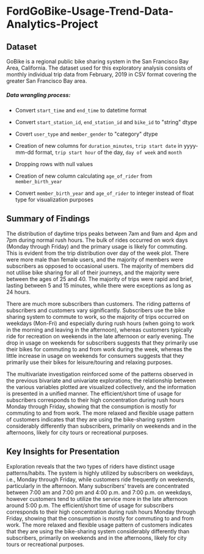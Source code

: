 # FordGoBike-Usage-Trend-Data-Analytics-Project

## Dataset

GoBike is a regional public bike sharing system in the San Francisco Bay Area, California. The dataset used for this exploratory analysis consists of monthly individual trip data from February, 2019 in CSV format covering the greater San Francisco Bay area.

##### Data wrangling process:
-  Convert `start_time` and `end_time` to datetime format
-  Convert `start_station_id`, `end_station_id` and `bike_id` to "string" dtype 
-  Covert `user_type` and `member_gender` to "category" dtype 
-  Creation of new columns for `duration_minutes`, `trip start date` in yyyy-mm-dd format, `trip start hour` of the day, `day of week` and `month`

- Dropping rows with null values
-  Creation of new column calculating `age_of_rider` from `member_birth_year`
-  Convert `member_birth_year` and `age_of_rider` to integer instead of float type for visualization purposes

## Summary of Findings

The distribution of daytime trips peaks between 7am and 9am and 4pm and 7pm during normal rush hours. The bulk of rides occurred on work days (Monday through Friday) and the primary usage is likely for commuting. This is evident from the trip distribution over day of the week plot.
There were more male than female users, and the majority of members were subscribers as opposed to occasional users. The majority of members did not utilise bike sharing for all of their journeys, and the majority were between the ages of 25 and 40.
The majority of trips were rapid and brief, lasting between 5 and 15 minutes, while there were exceptions as long as 24 hours.

There are much more subscribers than customers. The riding patterns of subscribers and customers vary significantly. Subscribers use the bike sharing system to commute to work, so the majority of trips occurred on weekdays (Mon-Fri) and especially during rush hours (when going to work in the morning and leaving in the afternoon), whereas customers typically ride for recreation on weekends in the late afternoon or early evening. The drop in usage on weekends for subscribers suggests that they primarily use their bikes for commuting to and from work during the week, whereas the little increase in usage on weekends for consumers suggests that they primarily use their bikes for leisure/touring and relaxing purposes.

The multivariate investigation reinforced some of the patterns observed in the previous bivariate and univariate explorations; the relationship between the various variables plotted are visualized collectively, and the information is presented in a unified manner. The efficient/short time of usage for subscribers corresponds to their high concentration during rush hours Monday through Friday, showing that the consumption is mostly for commuting to and from work. The more relaxed and flexible usage pattern of customers indicates that they are using the bike-sharing system considerably differently than subscribers, primarily on weekends and in the afternoons, likely for city tours or recreational purposes.


## Key Insights for Presentation

Exploration reveals that the two types of riders have distinct usage patterns/habits. The system is highly utilized by subscribers on weekdays, i.e., Monday through Friday, while customers ride frequently on weekends, particularly in the afternoon. Many subscribers' travels are concentrated between 7:00 am and 7:00 pm and 4:00 p.m. and 7:00 p.m. on weekdays, however customers tend to utilize the service more in the late afternoon around 5:00 p.m. The efficient/short time of usage for subscribers corresponds to their high concentration during rush hours Monday through Friday, showing that the consumption is mostly for commuting to and from work. The more relaxed and flexible usage pattern of customers indicates that they are using the bike-sharing system considerably differently than subscribers, primarily on weekends and in the afternoons, likely for city tours or recreational purposes.
